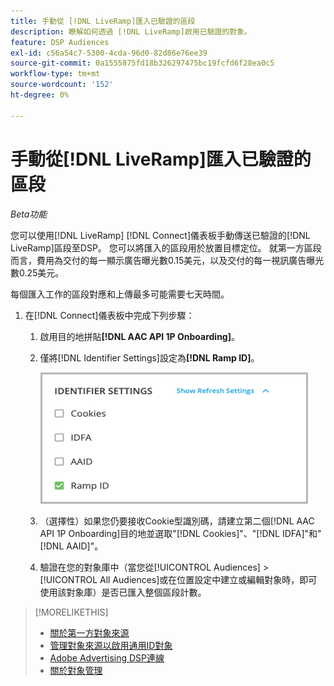 ```yaml
---
title: 手動從 [!DNL LiveRamp]匯入已驗證的區段
description: 瞭解如何透過 [!DNL LiveRamp]啟用已驗證的對象。
feature: DSP Audiences
exl-id: c56a54c7-5300-4cda-96d0-82d86e76ee39
source-git-commit: 0a1555875fd18b326297475bc19fcfd6f28ea0c5
workflow-type: tm+mt
source-wordcount: '152'
ht-degree: 0%

---
```


# 手動從[!DNL LiveRamp]匯入已驗證的區段

*Beta功能*

您可以使用[!DNL LiveRamp] [!DNL Connect]儀表板手動傳送已驗證的[!DNL LiveRamp]區段至DSP。 您可以將匯入的區段用於放置目標定位。 就第一方區段而言，費用為交付的每一顯示廣告曝光數0.15美元，以及交付的每一視訊廣告曝光數0.25美元。

每個匯入工作的區段對應和上傳最多可能需要七天時間。

<!--Is this first step relevant for this process?

1. For measurement using [[!DNL Adobe] [!DNL Analytics for Advertising]](/help/integrations/analytics/overview.md):

   1. Complete all [prerequisites for implementing [!DNL Analytics for Advertising]](/help/integrations/analytics/prerequisites.md) and make sure that the [AMO ID and EF ID](/help/integrations/analytics/ids.md) are being populated in your tracking URLs.
   
   1. [Maybe just add a param to existing tag] Deploy a second JavaScript tag for [!DNL RampIDs] on your webpages to match onsite events to ad impressions. Contact your Adobe Account Team to get the tag and instructions for where to implement it.

 -->

1. 在[!DNL Connect]儀表板中完成下列步驟：

   1. 啟用目的地拼貼&#x200B;**[!DNL AAC API 1P Onboarding]**。

   1. 僅將[!DNL Identifier Settings]設定為&#x200B;**[!DNL Ramp ID]**。

      ![識別碼設定](/help/dsp/assets/liveramp-tile-settings.png)

   1. （選擇性）如果您仍要接收Cookie型識別碼，請建立第二個[!DNL AAC API 1P Onboarding]目的地並選取&quot;[!DNL Cookies]&quot;、&quot;[!DNL IDFA]&quot;和&quot;[!DNL AAID]&quot;。

   1. 驗證在您的對象庫中（當您從[!UICONTROL Audiences] > [!UICONTROL All Audiences]或在位置設定中建立或編輯對象時，即可使用該對象庫）是否已匯入整個區段計數。

>[!MORELIKETHIS]
>
>* [關於第一方對象來源](source-about.md)
>* [管理對象來源以啟用通用ID對象](source-manage.md)
>* [Adobe Advertising DSP連線](https://experienceleague.adobe.com/docs/experience-platform/destinations/catalog/advertising/adobe-advertising-cloud-connection.html)
>* [關於對象管理](/help/dsp/audiences/audience-about.md)

